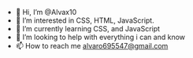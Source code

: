 - 👋 Hi, I’m @Alvax10
- 👀 I’m interested in CSS, HTML, JavaScript.
- 🌱 I’m currently learning CSS, and JavaScript
- 💞️ I’m looking to help with everything i can and know
- 📫 How to reach me alvaro695547@gmail.com

<!---
Alvax10/Alvax10 is a ✨ special ✨ repository because its `README.md` (this file) appears on your GitHub profile.
You can click the Preview link to take a look at your changes.
--->
